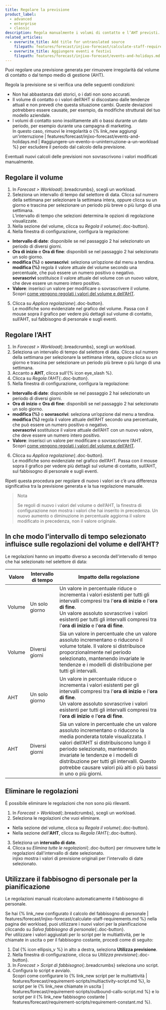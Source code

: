 ```yaml
---
title: Regolare la previsione
product_label:
  - advanced
  - enterprise
  - classic
description: Regola manualmente i volumi di contatto e l’AHT previsti.
related_articles:
  - overwrite_title: Add title for untranslated source
    filepath: features/forecast/injixo-forecast/calculate-staff-requirements.md
  - overwrite_title: Aggiungere eventi e festivi
    filepath: features/forecast/injixo-forecast/events-and-holidays.md
---
```


Puoi regolare una previsione generata per rimuovere irregolarità dal volume di contatto o dal tempo medio di gestione (AHT).

Regola la previsione se si verifica una delle seguenti condizioni:

- Non hai abbastanza dati storici, o i dati non sono accurati.
- Il volume di contatto o i valori dell’AHT si discostano dalle tendenze attuali e non prevedi che questa situazione cambi. Queste deviazioni potrebbero essere causate, per esempio, da modifiche strutturali del tuo modello aziendale.
- I volumi di contatto sono insolitamente alti o bassi durante un dato periodo, per esempio durante una campagna di marketing.<br> In questo caso, rimuovi le irregolarità o {% link_new aggiungi un'interruzione | features/forecast/injixo-forecast/events-and-holidays.md  | #aggiungere-un-evento-o-uninterruzione-a-un-workload %} per escludere il periodo dal calcolo della previsione.

Eventuali nuovi calcoli delle previsioni non sovrascrivono i valori modificati manualmente.

## Regolare il volume

1. In _Forecast > Workload_{:.breadcrumbs}, scegli un workload.
2. Seleziona un intervallo di tempo dal selettore di data. Clicca sul numero della settimana per selezionare la settimana intera, oppure clicca su un giorno e trascina per selezionare un periodo più breve o più lungo di una settimana.<br>L’intervallo di tempo che selezioni determina le opzioni di regolazione visualizzate.
3. Nella sezione del volume, clicca su _Regola il volume_{:.doc-button}.
4. Nella finestra di configurazione, configura la regolazione:
  - **Intervallo di date**: disponibile se nel passaggio 2 hai selezionato un periodo di diversi giorni.
  - **Ora di inizio** e **Ora di fine**: disponibili se nel passaggio 2 hai selezionato un solo giorno.
  - **modifica (%)** o **sovrascrivi**: seleziona un’opzione dal menu a tendina.<br>**modifica (%)** regola il valore attuale del volume secondo una percentuale, che può essere un numero positivo o negativo.<br>**sovrascrivi** sostituisce il valore attuale del volume con un nuovo valore, che deve essere un numero intero positivo.
  - **Valore**: inserisci un valore per modificare o sovrascrivere il volume.<br>Scopri [come vengono regolati i valori del volume e dell’AHT](#in-che-modo-lintervallo-di-tempo-selezionato-influisce-sulle-regolazioni-del-volume-e-dellaht).
5. Clicca su _Applica regolazione_{:.doc-button}.<br>
   Le modifiche sono evidenziate nel grafico del volume. Passa con il mouse sopra il grafico per vedere più dettagli sul volume di contatto, sull’AHT, sul fabbisogno di personale e sugli eventi.

## Regolare l’AHT

1. In _Forecast > Workload_{:.breadcrumbs}, scegli un workload.
2. Seleziona un intervallo di tempo dal selettore di data. Clicca sul numero della settimana per selezionare la settimana intera, oppure clicca su un giorno e trascina per selezionare un periodo più breve o più lungo di una settimana.
3. Accanto a **AHT**, clicca sull’{% icon eye_slash %}.
4. Clicca su _Regola l’AHT_{:.doc-button}.
5. Nella finestra di configurazione, configura la regolazione:
  - **Intervallo di date**: disponibile se nel passaggio 2 hai selezionato un periodo di diversi giorni.
  - **Ora di inizio** e **Ora di fine**: disponibili se nel passaggio 2 hai selezionato un solo giorno.
  - **modifica (%)** o **sovrascrivi**: seleziona un’opzione dal menu a tendina.<br>**modifica (%)** regola il valore attuale dell’AHT secondo una percentuale, che può essere un numero positivo o negativo.<br>**sovrascrivi** sostituisce il valore attuale dell’AHT con un nuovo valore, che deve essere un numero intero positivo.
  - **Valore**: inserisci un valore per modificare o sovrascrivere l’AHT.<br> Scopri [come vengono regolati i valori del volume e dell’AHT](#in-che-modo-lintervallo-di-tempo-selezionato-influisce-sulle-regolazioni-del-volume-e-dellaht).
6. Clicca su _Applica regolazione_{:.doc-button}.<br>
  Le modifiche sono evidenziate nel grafico dell’AHT. Passa con il mouse sopra il grafico per vedere più dettagli sul volume di contatto, sull’AHT, sul fabbisogno di personale e sugli eventi.
 
Ripeti questa procedura per regolare di nuovo i valori se c’è una differenza significativa tra la previsione generata e la tua regolazione manuale.

> Nota
>
> Se regoli di nuovo i valori del volume o dell’AHT, la finestra di configurazione non mostra i valori che hai inserito in precedenza. Un nuovo aumento o diminuzione in percentuale aggiorna il valore modificato in precedenza, non il valore originale.

## In che modo l'intervallo di tempo selezionato influisce sulle regolazioni del volume e dell’AHT?

Le regolazioni hanno un impatto diverso a seconda dell'intervallo di tempo che hai selezionato nel selettore di data:

| Valore  |      Intervallo di tempo              |  Impatto della regolazione |
| ----------- | ---------------------------- | ------------------------------------------------------------------------------------------------------ | 
| Volume |     Un solo giorno      | Un valore in percentuale riduce o incrementa i valori esistenti per tutti gli intervalli compresi tra l'**ora di inizio** e l'**ora di fine**.<br> Un valore assoluto sovrascrive i valori esistenti per tutti gli intervalli compresi tra l'**ora di inizio** e l'**ora di fine**.                                               |
| Volume | Diversi giorni | Sia un valore in percentuale che un valore assoluto incrementano o riducono il volume totale. Il valore si distribuisce proporzionalmente nel periodo selezionato, mantenendo invariate le tendenze e i modelli di distribuzione per tutti gli intervalli.                                                                      |
|  AHT   |     Un solo giorno     | Un valore in percentuale riduce o incrementa i valori esistenti per gli intervalli compresi tra l'**ora di inizio** e l'**ora di fine**.<br> Un valore assoluto sovrascrive i valori esistenti per tutti gli intervalli compresi tra l’**ora di inizio** e l’**ora di fine**.                                                                                       |
|  AHT   | Diversi giorni | Sia un valore in percentuale che un valore assoluto incrementano o riducono la media ponderata totale visualizzata. I valori dell’AHT si distribuiscono lungo il periodo selezionato, mantenendo invariate le tendenze e i modelli di distribuzione per tutti gli intervalli. Questo potrebbe causare valori più alti o più bassi in uno o più giorni. |

## Eliminare le regolazioni

È possibile eliminare le regolazioni che non sono più rilevanti.

1. In _Forecast > Workload_{:.breadcrumbs}, scegli un workload.
2. Seleziona le regolazioni che vuoi eliminare.
  - Nella sezione del volume, clicca su _Regola il volume_{:.doc-button}.
  - Nella sezione dell’**AHT**, clicca su _Regola l’AHT_{:.doc-button}.
3. Seleziona un **intervallo di date**.
4. Clicca su _Elimina tutte le regolazioni_{:.doc-button} per rimuovere tutte le regolazioni dall'intervallo di date selezionato.<br>
  injixo mostra i valori di previsione originali per l'intervallo di date selezionato.

## Utilizzare il fabbisogno di personale per la pianificazione

Le regolazioni manuali ricalcolano automaticamente il fabbisogno di personale.

Se hai {% link_new configurato il calcolo del fabbisogno di personale | features/forecast/injixo-forecast/calculate-staff-requirements.md %} nella pagina dei workload, puoi utilizzare i nuovi valori per la pianificazione cliccando su _Salva fabbisogno di personale_{:.doc-button}.<br>
Per utilizzare i valori aggiustati per lo script per le multiattività, per le chiamate in uscita o per il fabbisogno costante, procedi come di seguito:

1. Dal {% icon ellipsis_v %} in alto a destra, seleziona **Utilizza previsione**.
2. Nella finestra di configurazione, clicca su _Utilizza previsione_{:.doc-button}.
3. In _Forecast > Script di fabbisogno_{:.breadcrumbs} seleziona uno script.
4. Configura lo script e avvialo.<br>Scopri come configurare lo {% link_new script per le multiattività | features/forecast/requirement-scripts/multiactivity-script.md %}, lo script per le {% link_new chiamate in uscita | features/forecast/requirement-scripts/outbound-calls-script.md %} e lo script per il {% link_new fabbisogno costante | features/forecast/requirement-scripts/requirement-constant.md %}.
